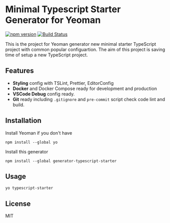 # Minimal Typescript Starter Generator for Yeoman

[![npm version](https://badge.fury.io/js/generator-typescript-starter.svg)](https://badge.fury.io/js/generator-typescript-starter)
[![Build Status](https://travis-ci.org/phunguyen19/generator-typescript-starter.svg?branch=master)](https://travis-ci.org/phunguyen19/generator-typescript-starter)

This is the project for Yeoman generator new minimal starter TypeScript project with common popular configuartion. The aim of this project is saving time of setup a new TypeScript project.

## Features

- **Styling** config with TSLint, Prettier, EditorConfig
- **Docker** and Docker Compose ready for development and production
- **VSCode Debug** config ready.
- **Git** ready including `.gitignore` and `pre-commit` script check code lint and build.

## Installation

Install Yeoman if you don't have

```
npm install --global yo
```

Install this generator

```
npm install --global generator-typescript-starter
```

## Usage

```
yo typescript-starter
```

## License

MIT
